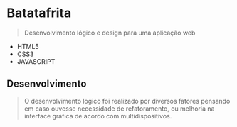# Batatafrita
> Desenvolvimento lógico e design para uma aplicação web

- HTML5
- CSS3
- JAVASCRIPT

## Desenvolvimento
> O desenvolvimento logico foi realizado por diversos fatores pensando em caso ouvesse necessidade de refatoramento, ou melhoria na interface gráfica de acordo com multidispositivos.

